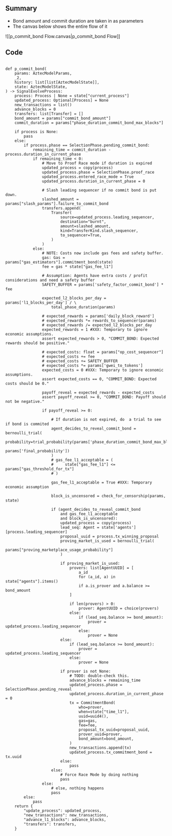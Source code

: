 ## Summary

- Bond amount and commit duration are taken in as parameters
- The canvas below shows the entire flow of it

![[p_commit_bond Flow.canvas|p_commit_bond Flow]]

## Code

<pre lang="python"><code>
def p_commit_bond(
    params: AztecModelParams,
    _2,
    history: list[list[AztecModelState]],
    state: AztecModelState,
) -> SignalEvolveProcess:
    process: Process | None = state["current_process"]
    updated_process: Optional[Process] = None
    new_transactions = list()
    advance_blocks = 0
    transfers: list[Transfer] = []
    bond_amount = params["commit_bond_amount"]
    commit_duration = params["phase_duration_commit_bond_max_blocks"]

    if process is None:
        pass
    else:
        if process.phase == SelectionPhase.pending_commit_bond:
            remaining_time = commit_duration - process.duration_in_current_phase
            if remaining_time < 0:
                # Move to Proof Race mode if duration is expired
                updated_process = copy(process)
                updated_process.phase = SelectionPhase.proof_race
                updated_process.entered_race_mode = True
                updated_process.duration_in_current_phase = 0

                # Slash leading sequencer if no commit bond is put down.
                slashed_amount = params["slash_params"].failure_to_commit_bond
                transfers.append(
                    Transfer(
                        source=updated_process.leading_sequencer,
                        destination="burnt",
                        amount=slashed_amount,
                        kind=TransferKind.slash_sequencer,
                        to_sequencer=True,
                    )
                )
            else:
                # NOTE: Costs now include gas fees and safety buffer.
                gas: Gas = params["gas_estimators"].commitment_bond(state)
                fee = gas * state["gas_fee_l1"]

                # Assumption: Agents have extra costs / profit considerations and need a safety buffer
                SAFETY_BUFFER = params['safety_factor_commit_bond'] * fee

                expected_l2_blocks_per_day = params['l1_blocks_per_day'] / \
                    total_phase_duration(params)

                # expected_rewards = params['daily_block_reward']
                # expected_rewards *= rewards_to_sequencer(params)
                # expected_rewards /= expected_l2_blocks_per_day
                expected_rewards = 1 #XXX: Temporary to ignore economic assumptions. 
                assert expected_rewards > 0, "COMMIT_BOND: Expected rewards should be positive."

                # expected_costs: float = params["op_cost_sequencer"]
                # expected_costs += fee
                # expected_costs += SAFETY_BUFFER
                # expected_costs *= params['gwei_to_tokens']
                expected_costs = 0 #XXX: Temporary to ignore economic assumptions. 
                assert expected_costs == 0, "COMMIT_BOND: Expected costs should be 0."

                payoff_reveal = expected_rewards - expected_costs
                assert payoff_reveal >= 0, "COMMIT_BOND: Payoff should not be negative."

                if payoff_reveal >= 0:

                    # If duration is not expired, do  a trial to see if bond is commited
                    agent_decides_to_reveal_commit_bond = bernoulli_trial(
                        probability=trial_probability(params['phase_duration_commit_bond_max_blocks'],
                                                      params['final_probability'])
                    )
                    # gas_fee_l1_acceptable = (
                    #     state["gas_fee_l1"] <= params["gas_threshold_for_tx"]
                    # )

                    gas_fee_l1_acceptable = True #XXX: Temporary economic assumption
                    
                    block_is_uncensored = check_for_censorship(params, state)
                    
                    if (agent_decides_to_reveal_commit_bond 
                        and gas_fee_l1_acceptable
                        and block_is_uncensored):
                        updated_process = copy(process)
                        lead_seq: Agent = state['agents'][process.leading_sequencer]
                        proposal_uuid = process.tx_winning_proposal
                        proving_market_is_used = bernoulli_trial(
                            params["proving_marketplace_usage_probability"]
                        )

                        if proving_market_is_used:
                            provers: list[AgentUUID] = [
                                a_id
                                for (a_id, a) in state["agents"].items()
                                if a.is_prover and a.balance >= bond_amount
                            ]

                            if len(provers) > 0:
                                prover: AgentUUID = choice(provers)
                            else:
                                if (lead_seq.balance >= bond_amount):
                                    prover = updated_process.leading_sequencer
                                else:
                                    prover = None
                        else:
                            if (lead_seq.balance >= bond_amount):
                                prover = updated_process.leading_sequencer
                            else:
                                prover = None

                        if prover is not None:
                            # TODO: double-check this.
                            advance_blocks = remaining_time
                            updated_process.phase = SelectionPhase.pending_reveal
                            updated_process.duration_in_current_phase = 0
                            tx = CommitmentBond(
                                who=prover,
                                when=state["time_l1"],
                                uuid=uuid4(),
                                gas=gas,
                                fee=fee,
                                proposal_tx_uuid=proposal_uuid,
                                prover_uuid=prover,
                                bond_amount=bond_amount,
                            )
                            new_transactions.append(tx)
                            updated_process.tx_commitment_bond = tx.uuid
                        else:
                            pass
                    else:
                        # Force Race Mode by doing nothing
                        pass
                else:
                    # else, nothing happens
                    pass
        else:
            pass
    return {
        "update_process": updated_process,
        "new_transactions": new_transactions,
        "advance_l1_blocks": advance_blocks,
        "transfers": transfers,
    }
</code></pre>